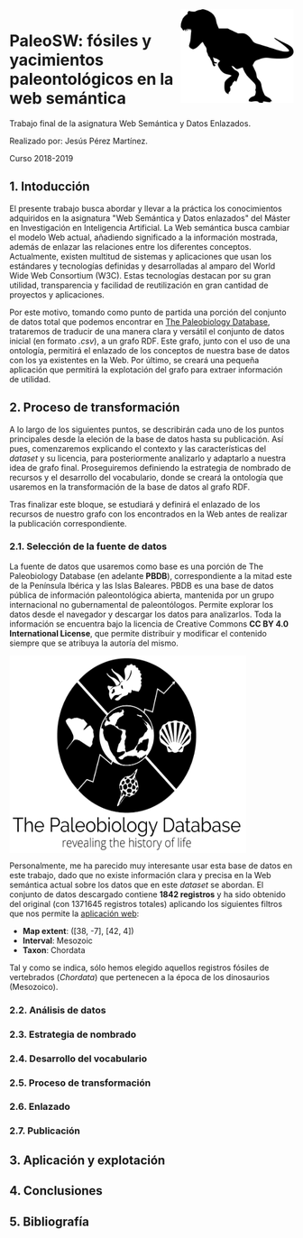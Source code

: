 <img src="images/icon.png" align="right" height="166" width="200"/>

# PaleoSW: fósiles y yacimientos paleontológicos en la web semántica 
 Trabajo final de la asignatura Web Semántica y Datos Enlazados.
 
 Realizado por: Jesús Pérez Martínez.
 
 Curso 2018-2019
 
## 1. Intoducción
El presente trabajo busca abordar y llevar a la práctica los conocimientos adquiridos en la asignatura "Web Semántica y Datos enlazados" del Máster en Investigación en Inteligencia Artificial. La Web semántica busca cambiar el modelo Web actual, añadiendo significado a la información mostrada, además de enlazar las relaciones entre los diferentes conceptos. Actualmente, existen multitud de sistemas y aplicaciones que usan los estándares y tecnologías definidas y desarrolladas al amparo del World Wide Web Consortium (W3C). Estas tecnologías destacan por su gran utilidad, transparencia y facilidad de reutilización en gran cantidad de proyectos y aplicaciones.

Por este motivo, tomando como punto de partida una porción del conjunto de datos total que podemos encontrar en <a href="https://paleobiodb.org/">The Paleobiology Database</a>, trataremos de traducir de una manera clara y versátil el conjunto de datos inicial (en formato *.csv*), a un grafo RDF. Este grafo, junto con el uso de una ontología, permitirá el enlazado de los conceptos de nuestra base de datos con los ya existentes en la Web. Por último, se creará una pequeña aplicación que permitirá la explotación del grafo para extraer información de utilidad.

## 2. Proceso de transformación
A lo largo de los siguientes puntos, se describirán cada uno de los puntos principales desde la eleción de la base de datos hasta su publicación. Así pues, comenzaremos explicando el contexto y las características del *dataset* y su licencia, para posteriormente analizarlo y adaptarlo a nuestra idea de grafo final. Proseguiremos definiendo la estrategia de nombrado de recursos y el desarrollo del vocabulario, donde se creará la ontología que usaremos en la transformación de la base de datos al grafo RDF.

Tras finalizar este bloque, se estudiará y definirá el enlazado de los recursos de nuestro grafo con los encontrados en la Web antes de realizar la publicación correspondiente.

### 2.1. Selección de la fuente de datos
La fuente de datos que usaremos como base es una porción de The Paleobiology Database (en adelante **PBDB**), correspondiente a la mitad este de la Península Ibérica y las Islas Baleares. PBDB es una base de datos pública de información paleontológica abierta, mantenida por un grupo internacional no gubernamental de paleontólogos. Permite explorar los datos desde el navegador y descargar los datos para analizarlos. Toda la información se encuentra bajo la licencia de Creative Commons **CC BY 4.0 International License**, que permite distribuir y modificar el contenido siempre que se atribuya la autoría del mismo.

<img src="images/pbdb_black.png" align="center" height="350" width="420"/>

Personalmente, me ha parecido muy interesante usar esta base de datos en este trabajo, dado que no existe información clara y precisa en la Web semántica actual sobre los datos que en este *dataset* se abordan. El conjunto de datos descargado contiene **1842 registros** y ha sido obtenido del original (con 1371645 registros totales) aplicando los siguientes filtros que nos permite la <a href="https://paleobiodb.org/navigator/">aplicación web</a>:
* **Map extent**: ([38, -7], [42, 4])
* **Interval**: Mesozoic
* **Taxon**: Chordata

Tal y como se indica, sólo hemos elegido aquellos registros fósiles de vertebrados (*Chordata*) que pertenecen a la época de los dinosaurios (Mesozoico).

### 2.2. Análisis de datos
### 2.3. Estrategia de nombrado
### 2.4. Desarrollo del vocabulario
### 2.5. Proceso de transformación
### 2.6. Enlazado
### 2.7. Publicación
## 3. Aplicación y explotación
## 4. Conclusiones
## 5. Bibliografía
